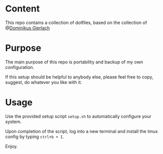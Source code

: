 # Content

This repo contains a collection of dotfiles, based on the collection of @[Dominikus Gierlach](https://github.com/gierdo)

# Purpose

The main purpose of this repo is portability and backup of my own
configuration.

If this setup should be helpful to anybody else, please feel
free to copy, suggest, do whatever you like with it.

# Usage

Use the provided setup script `setup.sh` to automatically configure your system.

Upon completion of the script, log into a new terminal and install the tmux config by typing `ctrl+b + I`.

Enjoy.


